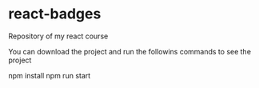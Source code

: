 # react-badges
Repository of my react course

You can download the project and run the followins commands to see the project

npm install
npm run start


